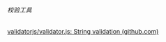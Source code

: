 ###### 校验工具
[validatorjs/validator.js: String validation (github.com)](https://github.com/validatorjs/validator.js)
